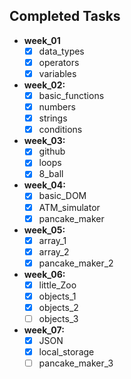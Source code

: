 ## Completed Tasks

- **week_01**
  - [x] data_types
  - [x] operators
  - [x] variables
- **week_02:**
  - [x] basic_functions
  - [x] numbers
  - [x] strings
  - [x] conditions
- **week_03:**
  - [x] github
  - [x] loops
  - [x] 8_ball
- **week_04:**
  - [x] basic_DOM
  - [x] ATM_simulator
  - [x] pancake_maker
- **week_05:**
  - [x] array_1
  - [x] array_2
  - [x] pancake_maker_2
- **week_06:**
  - [x] little_Zoo
  - [x] objects_1
  - [x] objects_2
  - [ ] objects_3
- **week_07:**
  - [x] JSON
  - [x] local_storage
  - [ ] pancake_maker_3
